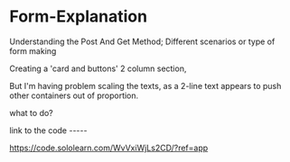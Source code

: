 # Form-Explanation
Understanding the Post And Get Method; Different scenarios or type of form making

Creating a 'card and buttons' 2 column section,

But I'm having problem scaling the texts, as a 2-line text appears to push other containers out of proportion.

what to do?


link to the code -----

https://code.sololearn.com/WvVxiWjLs2CD/?ref=app
